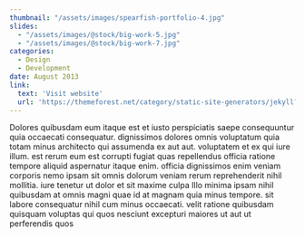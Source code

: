 ```yaml
---
thumbnail: "/assets/images/spearfish-portfolio-4.jpg"
slides:
  - "/assets/images/@stock/big-work-5.jpg"
  - "/assets/images/@stock/big-work-7.jpg"
categories:
  - Design
  - Development
date: August 2013
link:
  text: 'Visit website'
  url: 'https://themeforest.net/category/static-site-generators/jekyll?ref=honryou'
---
```


Dolores quibusdam eum itaque est et iusto perspiciatis saepe consequuntur quia occaecati consequatur. dignissimos dolores omnis voluptatum quia totam minus architecto qui assumenda ex aut aut. voluptatem et ex qui iure illum. est rerum eum est corrupti fugiat quas repellendus officia ratione tempore aliquid aspernatur itaque enim. officia dignissimos enim veniam corporis nemo ipsam sit omnis dolorum veniam rerum reprehenderit nihil mollitia. iure tenetur ut dolor et sit maxime culpa Illo minima ipsam nihil quibusdam at omnis magni quae id at magnam quia minus tempore. sit labore consequatur nihil cum minus occaecati. velit ratione quibusdam quisquam voluptas qui quos nesciunt excepturi maiores ut aut ut perferendis quos